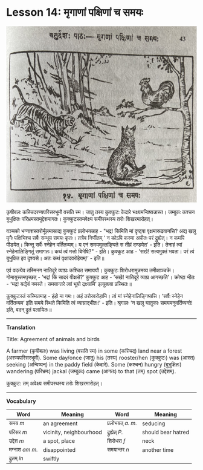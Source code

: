 # Lesson 14: मृगाणां पक्षिणां च समयः
![picture of tiger jackal and rooster](./images/r1l14.jpg)

कृषीबलः कस्चिदरण्यपरिसरभूमौ वसति स्म। जातु तस्य कुक्कुटः केदारे भक्ष्यमन्विष्यन्नास्त। जम्बुकः कश्चन बुभुक्षितः परिभ्रमस्तमुद्देशमागतः। कुक्कुटस्तमवेक्ष्य समीपस्थस्य तरोः शिखरमारोहत्।

वञ्चको भग्नाशस्तरोर्मूलमासाद्य कुक्कुटं प्रलोभयन्नाह - "भद्र! किमिति मां दृष्ट्वा वृक्षमारूढवानसि? अद्य खलु मृगैः पक्षिभिश्च सर्वैः सम्भूय समयः कृतः। तत्रैव निर्णीतम्  ’ न कोऽपि कस्मा अपीतः परं द्रुह्येत्। न कमपि पीडयेत्। किन्तु सर्वैः स्नेहेन वर्तितव्यम्। य एनं समयमुल्लङ्घिते स तीव्रं दण्डयेत’ - इति। तेनाहं त्वां स्नेहेनालिङ्गितुं समागतः। कथं त्वं मत्तो बिभेषि?" - इति। कुक्कुट आह - ’सखे! सत्यमुक्तं भवता। परं त्वं बुभुक्षित इव दृश्यसे। अतः कथं वृक्षादवरोहेयम्!’ - इति॥

एवं वदत्येव तस्मिनग नातिदूरे व्याघ्रः कश्चित समाययौ। कुक्कुटः शिरोधरामुन्नमय्य तमीक्षाञ्चक्रे। गोमायुस्तमपृच्छत् - ’भद्र! किं सादरं वीक्षसे?’ कुक्कुट आह - ’सखे! नातिदूरे व्याघ्र आगच्छति’। क्रोष्टा भीतः - ’भद्र! यद्येवं नमस्ते। समयान्तरे त्वां भूयो द्रक्ष्यामि’ इत्युक्त्वा प्रस्थितः॥

कुक्कुटस्तं सस्मितमाह - हंहो मा गमः। अहं तरोरवरोहामि। त्वं मां स्नेहेनालिङ्गिष्यसि। ’सर्वैः स्नेहेन वर्तितव्यम’ इति समये स्थिते किमिति त्वं व्याघ्राद्भीतः!’ - इति। श्रृगालः ’न खलु घातुकाः समयमनुवर्तिष्यन्ते! इति, वदन् द्रुतं पलायितः॥

---

**Translation**

Title: Agreement of animals and birds

A farmer (कृषीबलः) was living (वसति स्म) in some (कस्चिद्) land near a forest (अरण्यपरिसरभूमौ). Some day/once (जातु) his (तस्य) rooster/hen (कुक्कुटः) was (आस्त) seeking (अन्विष्यन्) in the paddy field (केदारे). Some (कश्चन) hungry (बुभुक्षितः) wandering (परिभ्रमः) jackal (जम्बुकः)  came (आगतः) to that (तम्) spot (उद्देशम्).

कुक्कुट: तम् अवेक्ष्य समीपस्थस्य तरोः शिखरमारोहत्।

---

**Vocabulary**

| Word | Meaning | Word | Meaning |
| --- | --- | --- | --- |
| समय *m* | an agreement | प्रलोभयत् *a. m.* | seducing | 
| परिसर *m* | vicinity, neighbourhood | द्रुह्येत् *P.* | should bear hatred | 
| उद्देश *m* | a spot, place | शिरोधरा *f* | neck | 
| मग्नाश *am m.* | disappointed | समयान्तर *n* | another time| 
| द्रुतम् *in* | swiftly | | | 